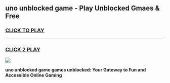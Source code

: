 
## uno unblocked game - Play Unblocked Gmaes & Free
<h3>
<a href="https://premium.freeplayer.one?title=uno_unblocked_game&ref=20F">CLICK TO PLAY</a></h3>
<hr>

<h3>
<a href="https://premium.freeplayer.one?title=uno_unblocked_game&ref=20F">CLICK 2 PLAY</a>
  
</h3>

<a href="https://premium.freeplayer.one?title=uno_unblocked_game&ref=20F/"><img src="https://clearcache.store/games.png"></a>


**uno unblocked game games unblocked: Your Gateway to Fun and Accessible Online Gaming**
